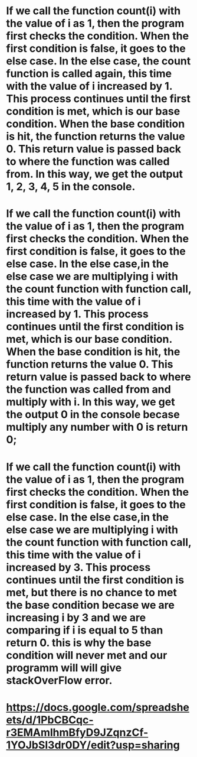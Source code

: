 # If we call the function count(i) with the value of i as 1, then the program first checks the condition. When the first condition is false, it goes to the else case. In the else case, the count function is called again, this time with the value of i increased by 1. This process continues until the first condition is met, which is our base condition. When the base condition is hit, the function returns the value 0. This return value is passed back to where the function was called from. In this way, we get the output 1, 2, 3, 4, 5 in the console.

# If we call the function count(i) with the value of i as 1, then the program first checks the condition. When the first condition is false, it goes to the else case. In the else case,in the else case we are multiplying i with the count function with function call, this time with the value of i increased by 1. This process continues until the first condition is met, which is our base condition. When the base condition is hit, the function returns the value 0. This return value is passed back to where the function was called from and multiply with i. In this way, we get the output 0 in the console becase multiply any number with 0 is return 0;

# If we call the function count(i) with the value of i as 1, then the program first checks the condition. When the first condition is false, it goes to the else case. In the else case,in the else case we are multiplying i with the count function with function call, this time with the value of i increased by 3. This process continues until the first condition is met, but there is no chance to met the base condition becase we are increasing i by 3 and we are comparing if i is equal to 5 than return 0. this is why the base condition will never met and our programm will will give stackOverFlow error.

# https://docs.google.com/spreadsheets/d/1PbCBCqc-r3EMAmlhmBfyD9JZqnzCf-1YOJbSI3dr0DY/edit?usp=sharing
